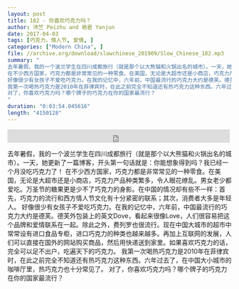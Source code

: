 ```yaml
---
layout: post
title: 182 - 你喜欢巧克力吗？
author: 沛竺 Peizhu and 艳君 Yanjun
date: 2017-04-03
tags: [巧克力，情人节, 爱情, ]
categories: ["Modern China", ]
file: //archive.org/download/slowchinese_201909/Slow_Chinese_182.mp3
summary: "
去年暑假，我的一个波兰学生在四川成都旅行（就是那个以大熊猫和火锅出名的城市）。一天，她更新了一篇博客，开头第一句话就是：你能想象得到吗？我已经一个月没吃巧克力了！
在不少西方国家，巧克力都是非常常见的一种零食。在美国，无论是大超市还是小商店，巧克力产品种类繁多，令人眼花缭乱。男女老少都爱吃。万圣节的糖果更是少不了巧克力的身影。在中国的情况却有些不一样：首先，巧克力的流行和西方情人节文化有十分紧密的联系；其次，消费者大多是年轻人。
好像很少有女孩子不爱吃巧克力。在我的记忆中，六年前，中国最流行的巧克力大约是德芙。德芙外包装上的英文Dove，看起来很像Love，人们很容易把这个品牌和爱情联系在一起。除此之外，费列罗也很流行。现在中国大城市的超市中常常设有进口食品专柜，进口巧克力的种类也越来越多。再加上互联网的发展，人们可以直接在国外的网站购买商品，然后用快递送到家里。如果喜欢巧克力的话，完全可以足不出户，吃遍天下的巧克力。
我第一次喝热巧克力是2010年在菲律宾时，在此之前完全不知道还有热巧克力这种东西。六年过去了，在中国大小城市的咖啡厅里，热巧克力也十分常见了。
对了，你喜欢巧克力吗？哪个牌子的巧克力在你的国家最流行？
"
duration: "0:03:54.045616"
length: "4150128"
---
```


<iframe src="https://archive.org/embed/slowchinese_201909/Slow_Chinese_182.mp3" width="500" height="30" frameborder="0" webkitallowfullscreen="true" mozallowfullscreen="true" allowfullscreen></iframe>

去年暑假，我的一个波兰学生在四川成都旅行（就是那个以大熊猫和火锅出名的城市）。一天，她更新了一篇博客，开头第一句话就是：你能想象得到吗？我已经一个月没吃巧克力了！
在不少西方国家，巧克力都是非常常见的一种零食。在美国，无论是大超市还是小商店，巧克力产品种类繁多，令人眼花缭乱。男女老少都爱吃。万圣节的糖果更是少不了巧克力的身影。在中国的情况却有些不一样：首先，巧克力的流行和西方情人节文化有十分紧密的联系；其次，消费者大多是年轻人。
好像很少有女孩子不爱吃巧克力。在我的记忆中，六年前，中国最流行的巧克力大约是德芙。德芙外包装上的英文Dove，看起来很像Love，人们很容易把这个品牌和爱情联系在一起。除此之外，费列罗也很流行。现在中国大城市的超市中常常设有进口食品专柜，进口巧克力的种类也越来越多。再加上互联网的发展，人们可以直接在国外的网站购买商品，然后用快递送到家里。如果喜欢巧克力的话，完全可以足不出户，吃遍天下的巧克力。
我第一次喝热巧克力是2010年在菲律宾时，在此之前完全不知道还有热巧克力这种东西。六年过去了，在中国大小城市的咖啡厅里，热巧克力也十分常见了。
对了，你喜欢巧克力吗？哪个牌子的巧克力在你的国家最流行？

